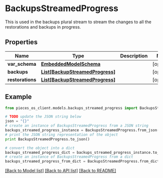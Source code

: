 # BackupsStreamedProgress

This is used in the backups plural stream to stream the changes to all the restorations and backups in progress.

## Properties
Name | Type | Description | Notes
------------ | ------------- | ------------- | -------------
**var_schema** | [**EmbeddedModelSchema**](EmbeddedModelSchema.md) |  | [optional] 
**backups** | [**List[BackupStreamedProgress]**](BackupStreamedProgress.md) |  | [optional] 
**restorations** | [**List[BackupStreamedProgress]**](BackupStreamedProgress.md) |  | [optional] 

## Example

```python
from pieces_os_client.models.backups_streamed_progress import BackupsStreamedProgress

# TODO update the JSON string below
json = "{}"
# create an instance of BackupsStreamedProgress from a JSON string
backups_streamed_progress_instance = BackupsStreamedProgress.from_json(json)
# print the JSON string representation of the object
print BackupsStreamedProgress.to_json()

# convert the object into a dict
backups_streamed_progress_dict = backups_streamed_progress_instance.to_dict()
# create an instance of BackupsStreamedProgress from a dict
backups_streamed_progress_from_dict = BackupsStreamedProgress.from_dict(backups_streamed_progress_dict)
```
[[Back to Model list]](../README.md#documentation-for-models) [[Back to API list]](../README.md#documentation-for-api-endpoints) [[Back to README]](../README.md)


